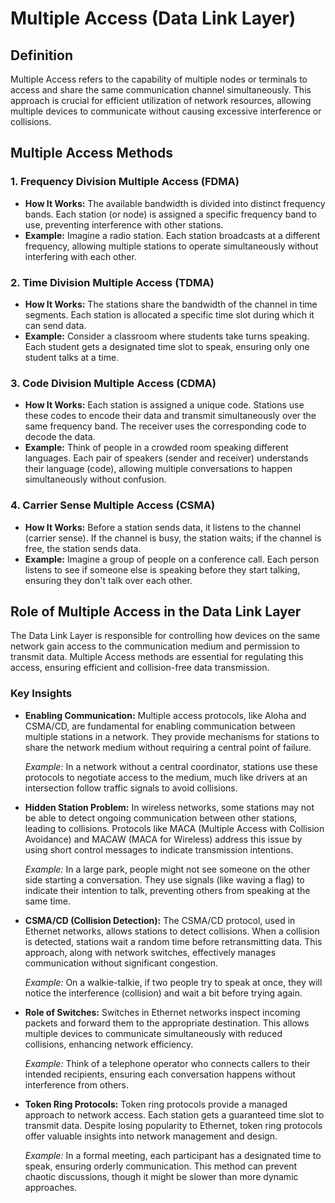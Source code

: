 # Multiple Access (Data Link Layer)

## Definition
Multiple Access refers to the capability of multiple nodes or terminals to access and share the same communication channel simultaneously. This approach is crucial for efficient utilization of network resources, allowing multiple devices to communicate without causing excessive interference or collisions.

## Multiple Access Methods
### 1. Frequency Division Multiple Access (FDMA)
- **How It Works:** The available bandwidth is divided into distinct frequency bands. Each station (or node) is assigned a specific frequency band to use, preventing interference with other stations.
- **Example:** Imagine a radio station. Each station broadcasts at a different frequency, allowing multiple stations to operate simultaneously without interfering with each other.

### 2. Time Division Multiple Access (TDMA)
- **How It Works:** The stations share the bandwidth of the channel in time segments. Each station is allocated a specific time slot during which it can send data.
- **Example:** Consider a classroom where students take turns speaking. Each student gets a designated time slot to speak, ensuring only one student talks at a time.

### 3. Code Division Multiple Access (CDMA)
- **How It Works:** Each station is assigned a unique code. Stations use these codes to encode their data and transmit simultaneously over the same frequency band. The receiver uses the corresponding code to decode the data.
- **Example:** Think of people in a crowded room speaking different languages. Each pair of speakers (sender and receiver) understands their language (code), allowing multiple conversations to happen simultaneously without confusion.

### 4. Carrier Sense Multiple Access (CSMA)
- **How It Works:** Before a station sends data, it listens to the channel (carrier sense). If the channel is busy, the station waits; if the channel is free, the station sends data.
- **Example:** Imagine a group of people on a conference call. Each person listens to see if someone else is speaking before they start talking, ensuring they don't talk over each other.

## Role of Multiple Access in the Data Link Layer
The Data Link Layer is responsible for controlling how devices on the same network gain access to the communication medium and permission to transmit data. Multiple Access methods are essential for regulating this access, ensuring efficient and collision-free data transmission.

### Key Insights

- **Enabling Communication:** Multiple access protocols, like Aloha and CSMA/CD, are fundamental for enabling communication between multiple stations in a network. They provide mechanisms for stations to share the network medium without requiring a central point of failure.

  *Example:* In a network without a central coordinator, stations use these protocols to negotiate access to the medium, much like drivers at an intersection follow traffic signals to avoid collisions.

- **Hidden Station Problem:** In wireless networks, some stations may not be able to detect ongoing communication between other stations, leading to collisions. Protocols like MACA (Multiple Access with Collision Avoidance) and MACAW (MACA for Wireless) address this issue by using short control messages to indicate transmission intentions.

  *Example:* In a large park, people might not see someone on the other side starting a conversation. They use signals (like waving a flag) to indicate their intention to talk, preventing others from speaking at the same time.

- **CSMA/CD (Collision Detection):** The CSMA/CD protocol, used in Ethernet networks, allows stations to detect collisions. When a collision is detected, stations wait a random time before retransmitting data. This approach, along with network switches, effectively manages communication without significant congestion.

  *Example:* On a walkie-talkie, if two people try to speak at once, they will notice the interference (collision) and wait a bit before trying again.

- **Role of Switches:** Switches in Ethernet networks inspect incoming packets and forward them to the appropriate destination. This allows multiple devices to communicate simultaneously with reduced collisions, enhancing network efficiency.

  *Example:* Think of a telephone operator who connects callers to their intended recipients, ensuring each conversation happens without interference from others.

- **Token Ring Protocols:** Token ring protocols provide a managed approach to network access. Each station gets a guaranteed time slot to transmit data. Despite losing popularity to Ethernet, token ring protocols offer valuable insights into network management and design.

  *Example:* In a formal meeting, each participant has a designated time to speak, ensuring orderly communication. This method can prevent chaotic discussions, though it might be slower than more dynamic approaches.

